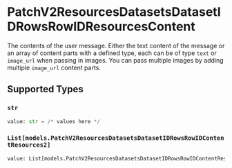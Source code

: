 # PatchV2ResourcesDatasetsDatasetIDRowsRowIDResourcesContent

The contents of the user message. Either the text content of the message or an array of content parts with a defined type, each can be of type `text` or `image_url` when passing in images. You can pass multiple images by adding multiple `image_url` content parts. 


## Supported Types

### `str`

```python
value: str = /* values here */
```

### `List[models.PatchV2ResourcesDatasetsDatasetIDRowsRowIDContentResources2]`

```python
value: List[models.PatchV2ResourcesDatasetsDatasetIDRowsRowIDContentResources2] = /* values here */
```

